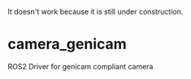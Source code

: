 
It doesn't work because it is still under construction.

# camera_genicam
ROS2 Driver for genicam compliant camera
